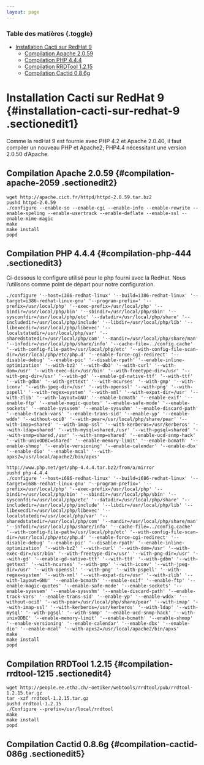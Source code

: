 ```yaml
---
layout: page
---
```


### Table des matières {.toggle}

-   [Installation Cacti sur RedHat
    9](redhat-install.html#installation-cacti-sur-redhat-9)
    -   [Compilation Apache
        2.0.59](redhat-install.html#compilation-apache-2059)
    -   [Compilation PHP 4.4.4](redhat-install.html#compilation-php-444)
    -   [Compilation RRDTool
        1.2.15](redhat-install.html#compilation-rrdtool-1215)
    -   [Compilation Cactid
        0.8.6g](redhat-install.html#compilation-cactid-086g)

Installation Cacti sur RedHat 9 {#installation-cacti-sur-redhat-9 .sectionedit1}
===============================

Comme la redHat 9 est fournie avec PHP 4.2 et Apache 2.0.40, il faut
compiler un nouveau PHP et Apache2; PHP4.4 nécessitant une version
2.0.50 d’Apache.

Compilation Apache 2.0.59 {#compilation-apache-2059 .sectionedit2}
-------------------------

~~~~ {.code}
wget http://apache.cict.fr/httpd/httpd-2.0.59.tar.bz2
pushd httpd-2.0.59
./configure --enable-so --enable-cgi --enable-info --enable-rewrite --enable-speling --enable-usertrack --enable-deflate --enable-ssl --enable-mime-magic
make
make install
popd
~~~~

Compilation PHP 4.4.4 {#compilation-php-444 .sectionedit3}
---------------------

Ci-dessous le configure utilisé pour le php fourni avec la RedHat. Nous
l’utilisons comme point de départ pour notre configuration.

~~~~ {.code}
./configure '--host=i386-redhat-linux' '--build=i386-redhat-linux' '--target=i386-redhat-linux-gnu' '--program-prefix=' '--prefix=/usr/local/php' '--exec-prefix=/usr/local/php' '--bindir=/usr/local/php/bin' '--sbindir=/usr/local/php/sbin' '--sysconfdir=/usr/local/php/etc' '--datadir=/usr/local/php/share' '--includedir=/usr/local/php/include' '--libdir=/usr/local/php/lib' '--libexecdir=/usr/local/php/libexec' '--localstatedir=/usr/local/php/var' '--sharedstatedir=/usr/local/php/com' '--mandir=/usr/local/php/share/man' '--infodir=/usr/local/php/share/info' '--cache-file=../config.cache' '--with-config-file-path=/usr/local/php/etc' '--with-config-file-scan-dir=/usr/local/php/etc/php.d' '--enable-force-cgi-redirect' '--disable-debug' '--enable-pic' '--disable-rpath' '--enable-inline-optimization' '--with-bz2' '--with-db3' '--with-curl' '--with-dom=/usr' '--with-exec-dir=/usr/bin' '--with-freetype-dir=/usr' '--with-png-dir=/usr' '--with-gd' '--enable-gd-native-ttf' '--with-ttf' '--with-gdbm' '--with-gettext' '--with-ncurses' '--with-gmp' '--with-iconv' '--with-jpeg-dir=/usr' '--with-openssl' '--with-png' '--with-pspell' '--with-regex=system' '--with-xml' '--with-expat-dir=/usr' '--with-zlib' '--with-layout=GNU' '--enable-bcmath' '--enable-exif' '--enable-ftp' '--enable-magic-quotes' '--enable-safe-mode' '--enable-sockets' '--enable-sysvsem' '--enable-sysvshm' '--enable-discard-path' '--enable-track-vars' '--enable-trans-sid' '--enable-yp' '--enable-wddx' '--without-oci8' '--with-pear=/usr/local/php/share/pear' '--with-imap=shared' '--with-imap-ssl' '--with-kerberos=/usr/kerberos' '--with-ldap=shared' '--with-mysql=shared,/usr' '--with-pgsql=shared' '--with-snmp=shared,/usr' '--with-snmp=shared' '--enable-ucd-snmp-hack' '--with-unixODBC=shared' '--enable-memory-limit' '--enable-bcmath' '--enable-shmop' '--enable-versioning' '--enable-calendar' '--enable-dbx' '--enable-dio' '--enable-mcal' '--with-apxs2=/usr/local/apache2/bin/apxs'
~~~~

~~~~ {.code}
http://www.php.net/get/php-4.4.4.tar.bz2/from/a/mirror
pushd php-4.4.4
./configure '--host=i686-redhat-linux' '--build=i686-redhat-linux' '--target=i686-redhat-linux-gnu' '--program-prefix=' '--prefix=/usr/local/php' '--exec-prefix=/usr/local/php' '--bindir=/usr/local/php/bin' '--sbindir=/usr/local/php/sbin' '--sysconfdir=/usr/local/php/etc' '--datadir=/usr/local/php/share' '--includedir=/usr/local/php/include' '--libdir=/usr/local/php/lib' '--libexecdir=/usr/local/php/libexec' '--localstatedir=/usr/local/php/var' '--sharedstatedir=/usr/local/php/com' '--mandir=/usr/local/php/share/man' '--infodir=/usr/local/php/share/info' '--cache-file=../config.cache' '--with-config-file-path=/usr/local/php/etc' '--with-config-file-scan-dir=/usr/local/php/etc/php.d' '--enable-force-cgi-redirect' '--disable-debug' '--enable-pic' '--disable-rpath' '--enable-inline-optimization' '--with-bz2' '--with-curl' '--with-dom=/usr' '--with-exec-dir=/usr/bin' '--with-freetype-dir=/usr' '--with-png-dir=/usr' '--with-gd' '--enable-gd-native-ttf' '--with-ttf' '--with-gdbm' '--with-gettext' '--with-ncurses' '--with-gmp' '--with-iconv' '--with-jpeg-dir=/usr' '--with-openssl' '--with-png' '--with-pspell' '--with-regex=system' '--with-xml' '--with-expat-dir=/usr' '--with-zlib' '--with-layout=GNU' '--enable-bcmath' '--enable-exif' '--enable-ftp' '--enable-magic-quotes' '--enable-safe-mode' '--enable-sockets' '--enable-sysvsem' '--enable-sysvshm' '--enable-discard-path' '--enable-track-vars' '--enable-trans-sid' '--enable-yp' '--enable-wddx' '--without-oci8' '--with-pear=/usr/local/php/share/pear' '--with-imap' '--with-imap-ssl' '--with-kerberos=/usr/kerberos' '--with-ldap' '--with-mysql' '--with-pgsql' '--with-snmp' '--enable-ucd-snmp-hack' '--with-unixODBC' '--enable-memory-limit' '--enable-bcmath' '--enable-shmop' '--enable-versioning' '--enable-calendar' '--enable-dbx' '--enable-dio' '--enable-mcal' '--with-apxs2=/usr/local/apache2/bin/apxs'
make
make install
popd
~~~~

Compilation RRDTool 1.2.15 {#compilation-rrdtool-1215 .sectionedit4}
--------------------------

~~~~ {.code}
wget http://people.ee.ethz.ch/~oetiker/webtools/rrdtool/pub/rrdtool-1.2.15.tar.gz
tar -xzf rrdtool-1.2.15.tar.gz
pushd rrdtool-1.2.15
./Configure --prefix=/usr/local/rrdtool
make
make install
popd
~~~~

Compilation Cactid 0.8.6g {#compilation-cactid-086g .sectionedit5}
-------------------------
